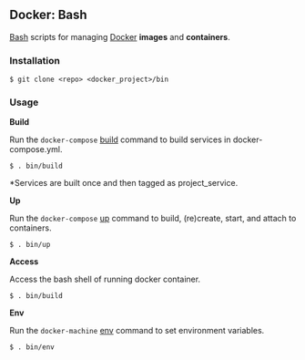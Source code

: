 ## Docker: Bash

[Bash](https://www.gnu.org/software/bash/) scripts for managing [Docker](https://www.docker.com/) **images** and **containers**.

### Installation

    $ git clone <repo> <docker_project>/bin

### Usage

**Build**

Run the `docker-compose` [build](https://docs.docker.com/compose/reference/build/) command to build services in docker-compose.yml.

    $ . bin/build

*Services are built once and then tagged as project_service.

**Up**

Run the `docker-compose` [up](https://docs.docker.com/compose/reference/up/) command to build, (re)create, start, and attach to containers.

    $ . bin/up

**Access**

Access the bash shell of running docker container.

    $ . bin/build

**Env**

Run the `docker-machine` [env](https://docs.docker.com/machine/reference/env/) command to set environment variables.

    $ . bin/env
